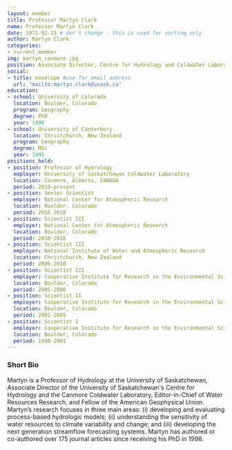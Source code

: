 ```yaml
---
layout: member
title: Professor Martyn Clark
name: Professor Martyn Clark
date: 1971-02-15 # don't change - this is used for sorting only
author: Martyn Clark
categories:
- current_member
img: martyn_canmore.jpg
position: Associate Director, Centre for Hydrology and Coldwater Laboratory
social:
- title: envelope #use for email address
  url: "mailto:martyn.clark@usask.ca"
education:
- school: University of Colorado
  location: Boulder, Colorado
  program: Geography
  degree: PhD
  year: 1998
- school: University of Canterbury
  location: Christchurch, New Zealand
  program: Geography
  degree: MSc
  year: 1995
positions_held:
- position: Professor of Hydrology
  employer: University of Saskatchewan Coldwater Laboratory
  location: Canmore, Alberta, CANADA 
  period: 2019-present
- position: Senior Scientist
  employer: National Center for Atmospheric Research 
  location: Boulder, Colorado
  period: 2016-2018
- position: Scientist III
  employer: National Center for Atmospheric Research 
  location: Boulder, Colorado
  period: 2010-2016
- position: Scientist III
  employer: National Institute of Water and Atmospheric Research 
  location: Christchurch, New Zealand
  period: 2006-2010
- position: Scientist III
  employer: Cooperative Institute for Research in the Environmental Sciences, University of Colorado 
  location: Boulder, Colorado
  period: 2005-2006
- position: Scientist II
  employer: Cooperative Institute for Research in the Environmental Sciences, University of Colorado 
  location: Boulder, Colorado
  period: 2001-2005
- position: Scientist I
  employer: Cooperative Institute for Research in the Environmental Sciences, University of Colorado 
  location: Boulder, Colorado
  period: 1998-2001
---
```


### Short Bio

Martyn is a Professor of Hydrology at the University of Saskatchewan, Associate Director of the University of Saskatchewan's Centre for Hydrology and the Canmore Coldwater Laboratory, Editor-in-Chief of Water Resources Research, and Fellow of the American Geophysical Union. Martyn’s research focuses in three main areas: (i) developing and evaluating process-based hydrologic models; (ii) understanding the sensitivity of water resources to climate variability and change; and (iii) developing the next generation streamflow forecasting systems. Martyn has authored or co-authored over 175 journal articles since receiving his PhD in 1998.

